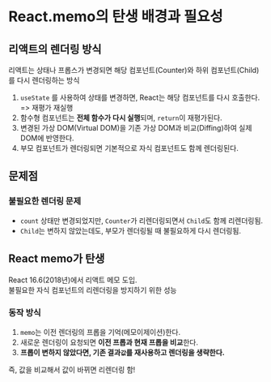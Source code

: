 # React.memo의 탄생 배경과 필요성

## 리액트의 렌더링 방식

리액트는 상태나 프롭스가 변경되면 해당 컴포넌트(Counter)와 하위 컴포넌트(Child)를 다시 렌더링하는 방식

1. `useState` 를 사용하여 상태를 변경하면, React는 해당 컴포넌트를 다시 호출한다.
=> 재평가 재실행
2. 함수형 컴포넌트는 **전체 함수가 다시 실행**되며, `return`이 재평가된다.
3. 변경된 가상 DOM(Virtual DOM)을 기존 가상 DOM과 비교(Diffing)하여 실제 DOM에 반영한다.
4. 부모 컴포넌트가 렌더링되면 기본적으로 자식 컴포넌트도 함께 렌더링된다.

## 문제점

### 불필요한 렌더링 문제

- `count` 상태만 변경되었지만, `Counter`가 리렌더링되면서 `Child`도 함께 리렌더링됨.
- `Child`는 변하지 않았는데도, 부모가 렌더링될 때 불필요하게 다시 렌더링됨.

## React memo가 탄생

React 16.6(2018년)에서 리액트 메모 도입.  
불필요한 자식 컴포넌트의 리렌더링을 방지하기 위한 성능

### 동작 방식

1. `memo`는 이전 렌더링의 프롭을 기억(메모이제이션)한다.
2. 새로운 렌더링이 요청되면 **이전 프롭과 현재 프롭을 비교**한다.
3. **프롭이 변하지 않았다면, 기존 결과`값`를 재사용하고 렌더링을 생략한다.**

즉, 값을 비교해서 값이 바뀌면 리렌더링 함!



